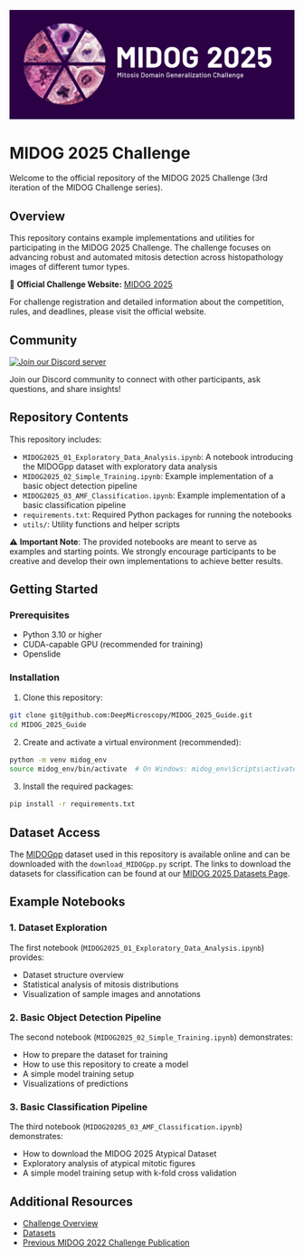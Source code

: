 ![MIDOG 2025 logo](docs/MIDOG_2025_logo_purple.png)

# MIDOG 2025 Challenge

Welcome to the official repository of the MIDOG 2025 Challenge (3rd iteration of the MIDOG Challenge series).

## Overview

This repository contains example implementations and utilities for participating in the MIDOG 2025 Challenge. The challenge focuses on advancing robust and automated mitosis detection across histopathology images of different tumor types.

🔗 **Official Challenge Website:** [MIDOG 2025](https://midog2025.deepmicroscopy.org/)

For challenge registration and detailed information about the competition, rules, and deadlines, please visit the official website.

## Community 

<a href="https://discord.gg/xEuqXjMqTk">
<img src="https://img.shields.io/badge/Discord-%235865F2.svg?style=for-the-badge&logo=discord&logoColor=white" alt="Join our Discord server">
</a>

Join our Discord community to connect with other participants, ask questions, and share insights!

## Repository Contents

This repository includes:

- `MIDOG2025_01_Exploratory_Data_Analysis.ipynb`: A notebook introducing the MIDOGpp dataset with exploratory data analysis
- `MIDOG2025_02_Simple_Training.ipynb`: Example implementation of a basic object detection pipeline
- `MIDOG2025_03_AMF_Classification.ipynb`: Example implementation of a basic classification pipeline
- `requirements.txt`: Required Python packages for running the notebooks
- `utils/`: Utility functions and helper scripts

⚠️ **Important Note**: The provided notebooks are meant to serve as examples and starting points. We strongly encourage participants to be creative and develop their own implementations to achieve better results.

## Getting Started

### Prerequisites

- Python 3.10 or higher
- CUDA-capable GPU (recommended for training)
- Openslide 

### Installation

1. Clone this repository:
```bash
git clone git@github.com:DeepMicroscopy/MIDOG_2025_Guide.git
cd MIDOG_2025_Guide
```

2. Create and activate a virtual environment (recommended):
```bash
python -m venv midog_env
source midog_env/bin/activate  # On Windows: midog_env\Scripts\activate
```

3. Install the required packages:
```bash
pip install -r requirements.txt
```

## Dataset Access

The [MIDOGpp](https://github.com/DeepMicroscopy/MIDOGpp) dataset used in this repository is available online and can be downloaded with the `download_MIDOGpp.py` script. The links to download the datasets for classification can be found at our [MIDOG 2025 Datasets Page](https://midog2025.deepmicroscopy.org/datasets/).

## Example Notebooks

### 1. Dataset Exploration
The first notebook (`MIDOG2025_01_Exploratory_Data_Analysis.ipynb`) provides:
- Dataset structure overview
- Statistical analysis of mitosis distributions
- Visualization of sample images and annotations


### 2. Basic Object Detection Pipeline
The second notebook (`MIDOG2025_02_Simple_Training.ipynb`) demonstrates:
- How to prepare the dataset for training
- How to use this repository to create a model 
- A simple model training setup
- Visualizations of predictions

### 3. Basic Classification Pipeline
The third notebook (`MIDOG20205_03_AMF_Classification.ipynb`) demonstrates:
- How to download the MIDOG 2025 Atypical Dataset
- Exploratory analysis of atypical mitotic figures
- A simple model training setup with k-fold cross validation


## Additional Resources

- [Challenge Overview](https://zenodo.org/records/15077361)
- [Datasets](https://midog2025.deepmicroscopy.org/datasets/)
- [Previous MIDOG 2022 Challenge Publication](https://www.sciencedirect.com/science/article/pii/S136184152400080X)


